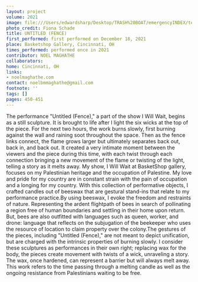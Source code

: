 ```yaml
---
layout: project
volume: 2021
image: file:///Users/edwardsharp/Desktop/TRASH%20BOAT/emergencyINDEX/ten_plus/guts/Links/1665456598289__Untitled__Fence_--Noel_Maghathe.jpg
photo_credit: Fiona Schade
title: UNTITLED (FENCE)
first_performed: first performed on December 18, 2021
place: Basketshop Gallery, Cincinnati, OH
times_performed: performed once in 2021
contributor: NOEL MAGHATHE
collaborators:
home: Cincinnati, OH
links:
- noelmaghathe.com
contact: noelbmmaghathe@gmail.com
footnote: ''
tags: []
pages: 450-451
---
```

The performance "Untitled (Fence)," a part of the show I Will Wait, begins as a still sculpture. It is brought to life after I light the six wicks at the top of the piece. For the next two hours, the work burns slowly, first burning against the wall and raining soot throughout the space. Then as the fence links connect, the flame grows larger but ultimately separates back out, back in, and back out. It created a very intimate moment between the viewers and the piece during this time, with each twist through each connection bringing a new movement of the flame or twisting of the light, telling a story as it melts away. My show, I Will Wait at BasketShop gallery, focuses on my Palestinian heritage and the occupation of Palestine. My love and pride for my country are in constant strain with the pain of occupation and a longing for my country. With this collection of performative objects, I crafted candles out of beeswax that are gestural stand-ins that relate to my performance practice.By using beeswax, I evoke the freedom and restraints of nature. Representing the ardent flightpath of bees in search of pollinating a region free of human boundaries and settling in their home upon return. But, bees are also outfitted with languages such as queen, worker, and drone: language that reflects on the subjugation of the beekeeper who uses the resource of location to claim property over the colony.The gestures of the pieces, including "Untitled (Fence)," are not meant to depict unification, but are charged with the intrinsic properties of burning slowly. I consider these sculptures as performances in their own right; replacing wax for the body, the pieces create movement with twists of a wick, unraveling a story. The wax, once hardened, can represent a barrier but will always melt away. This work refers to the time passing through a melting candle as well as the ongoing resistance from Palestinians waiting to be free. 